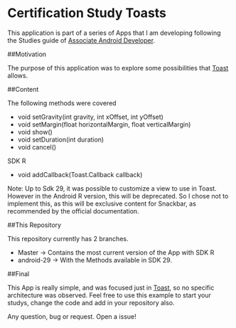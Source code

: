 # Certification Study Toasts

This application is part of a series of Apps that I am developing following the Studies guide of [Associate Android Developer](https://developers.google.com/certification/associate-android-developer).

##Motivation 

The purpose of this application was to explore some possibilities that [Toast](https://developer.android.com/reference/android/widget/Toast) allows.

##Content

The following methods were covered

* void setGravity(int gravity, int xOffset, int yOffset)
* void setMargin(float horizontalMargin, float verticalMargin)
* void show()
* void setDuration(int duration)
* void cancel()

SDK R
* void addCallback(Toast.Callback callback)

Note: Up to Sdk 29, it was possible to customize a view to use in Toast. However in the Android R version, this will be deprecated. So I chose not to implement this, as this will be exclusive content for Snackbar, as recommended by the official documentation.

##This Repository

This repository currently has 2 branches.

* Master -> Contains the most current version of the App with SDK R
* android-29 -> With the Methods available in SDK 29.

##Final

This App is really simple, and was focused just in [Toast](https://developer.android.com/reference/android/widget/Toast), so no specific architecture was observed. Feel free to use this example to start your studys, change the code and add in your repository also.

Any question, bug or request. Open a issue!
